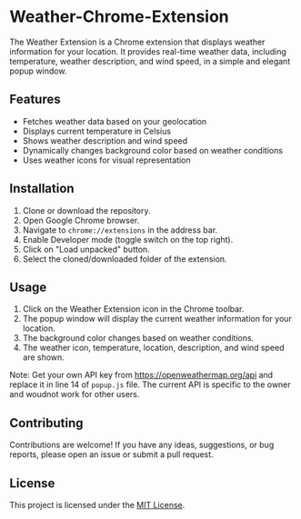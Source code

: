 # Weather-Chrome-Extension
The Weather Extension is a Chrome extension that displays weather information for your location. It provides real-time weather data, including temperature, weather description, and wind speed, in a simple and elegant popup window.

## Features

- Fetches weather data based on your geolocation
- Displays current temperature in Celsius
- Shows weather description and wind speed
- Dynamically changes background color based on weather conditions
- Uses weather icons for visual representation

## Installation

1. Clone or download the repository.
2. Open Google Chrome browser.
3. Navigate to `chrome://extensions` in the address bar.
4. Enable Developer mode (toggle switch on the top right).
5. Click on "Load unpacked" button.
6. Select the cloned/downloaded folder of the extension.

## Usage

1. Click on the Weather Extension icon in the Chrome toolbar.
2. The popup window will display the current weather information for your location.
3. The background color changes based on weather conditions.
4. The weather icon, temperature, location, description, and wind speed are shown.

Note: Get your own API key from https://openweathermap.org/api and replace it in line 14 of `popup.js` file. The current API is specific to the owner and woudnot work for other users.

## Contributing

Contributions are welcome! If you have any ideas, suggestions, or bug reports, please open an issue or submit a pull request.

## License

This project is licensed under the [MIT License](LICENSE).

